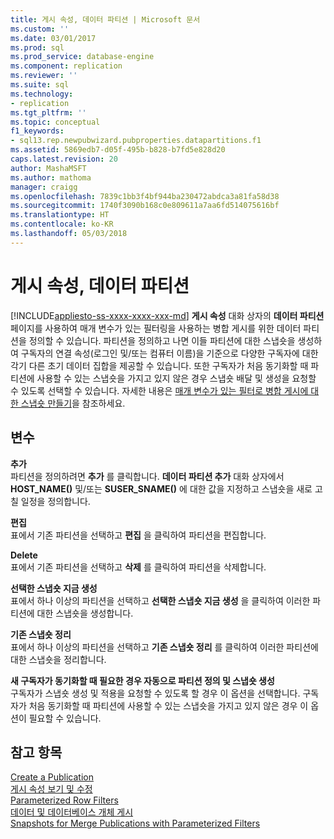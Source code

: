 ```yaml
---
title: 게시 속성, 데이터 파티션 | Microsoft 문서
ms.custom: ''
ms.date: 03/01/2017
ms.prod: sql
ms.prod_service: database-engine
ms.component: replication
ms.reviewer: ''
ms.suite: sql
ms.technology:
- replication
ms.tgt_pltfrm: ''
ms.topic: conceptual
f1_keywords:
- sql13.rep.newpubwizard.pubproperties.datapartitions.f1
ms.assetid: 5869edb7-d05f-495b-b828-b7fd5e828d20
caps.latest.revision: 20
author: MashaMSFT
ms.author: mathoma
manager: craigg
ms.openlocfilehash: 7839c1bb3f4bf944ba230472abdca3a81fa58d38
ms.sourcegitcommit: 1740f3090b168c0e809611a7aa6fd514075616bf
ms.translationtype: HT
ms.contentlocale: ko-KR
ms.lasthandoff: 05/03/2018
---
```

# <a name="publication-properties-data-partitions"></a>게시 속성, 데이터 파티션
[!INCLUDE[appliesto-ss-xxxx-xxxx-xxx-md](../../includes/appliesto-ss-xxxx-xxxx-xxx-md.md)]
  **게시 속성** 대화 상자의 **데이터 파티션** 페이지를 사용하여 매개 변수가 있는 필터링을 사용하는 병합 게시를 위한 데이터 파티션을 정의할 수 있습니다. 파티션을 정의하고 나면 이들 파티션에 대한 스냅숏을 생성하여 구독자의 연결 속성(로그인 및/또는 컴퓨터 이름)을 기준으로 다양한 구독자에 대한 각기 다른 초기 데이터 집합을 제공할 수 있습니다. 또한 구독자가 처음 동기화할 때 파티션에 사용할 수 있는 스냅숏을 가지고 있지 않은 경우 스냅숏 배달 및 생성을 요청할 수 있도록 선택할 수 있습니다. 자세한 내용은 [매개 변수가 있는 필터로 병합 게시에 대한 스냅숏 만들기](../../relational-databases/replication/create-a-snapshot-for-a-merge-publication-with-parameterized-filters.md)을 참조하세요.  
  
## <a name="options"></a>변수  
 **추가**  
 파티션을 정의하려면 **추가** 를 클릭합니다. **데이터 파티션 추가** 대화 상자에서 **HOST_NAME()** 및/또는 **SUSER_SNAME()** 에 대한 값을 지정하고 스냅숏을 새로 고칠 일정을 정의합니다.  
  
 **편집**  
 표에서 기존 파티션을 선택하고 **편집** 을 클릭하여 파티션을 편집합니다.  
  
 **Delete**  
 표에서 기존 파티션을 선택하고 **삭제** 를 클릭하여 파티션을 삭제합니다.  
  
 **선택한 스냅숏 지금 생성**  
 표에서 하나 이상의 파티션을 선택하고 **선택한 스냅숏 지금 생성** 을 클릭하여 이러한 파티션에 대한 스냅숏을 생성합니다.  
  
 **기존 스냅숏 정리**  
 표에서 하나 이상의 파티션을 선택하고 **기존 스냅숏 정리** 를 클릭하여 이러한 파티션에 대한 스냅숏을 정리합니다.  
  
 **새 구독자가 동기화할 때 필요한 경우 자동으로 파티션 정의 및 스냅숏 생성**  
 구독자가 스냅숏 생성 및 적용을 요청할 수 있도록 할 경우 이 옵션을 선택합니다. 구독자가 처음 동기화할 때 파티션에 사용할 수 있는 스냅숏을 가지고 있지 않은 경우 이 옵션이 필요할 수 있습니다.  
  
## <a name="see-also"></a>참고 항목  
 [Create a Publication](../../relational-databases/replication/publish/create-a-publication.md)   
 [게시 속성 보기 및 수정](../../relational-databases/replication/publish/view-and-modify-publication-properties.md)   
 [Parameterized Row Filters](../../relational-databases/replication/merge/parameterized-filters-parameterized-row-filters.md)   
 [데이터 및 데이터베이스 개체 게시](../../relational-databases/replication/publish/publish-data-and-database-objects.md)   
 [Snapshots for Merge Publications with Parameterized Filters](../../relational-databases/replication/snapshots-for-merge-publications-with-parameterized-filters.md)  
  
  
